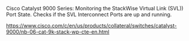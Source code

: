 Cisco Catalyst 9000 Series: Monitoring the StackWise Virtual Link (SVL)) Port State.
Checks if the SVL Interconnect Ports are up and running.


https://www.cisco.com/c/en/us/products/collateral/switches/catalyst-9000/nb-06-cat-9k-stack-wp-cte-en.html
